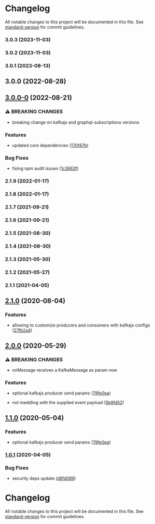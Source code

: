 # Changelog

All notable changes to this project will be documented in this file. See [standard-version](https://github.com/conventional-changelog/standard-version) for commit guidelines.

### 3.0.3 (2023-11-03)

### 3.0.2 (2023-11-03)

### 3.0.1 (2023-08-13)

## 3.0.0 (2022-08-28)

## [3.0.0-0](https://github.com/tomasAlabes/graphql-kafkajs-subscriptions/compare/v2.1.0...v3.0.0-0) (2022-08-21)


### ⚠ BREAKING CHANGES

* breaking change on kafkajs and graphql-subscriptions versions

### Features

* updated core dependencies ([170f87b](https://github.com/tomasAlabes/graphql-kafkajs-subscriptions/commit/170f87b447abb45f532118dfde417526d6b635d4))


### Bug Fixes

* fixing npm audit issues ([1c3663f](https://github.com/tomasAlabes/graphql-kafkajs-subscriptions/commit/1c3663f607fee2b181578e3c92e0c9eb325530cb))

### 2.1.9 (2022-01-17)

### 2.1.8 (2022-01-17)

### 2.1.7 (2021-09-21)

### 2.1.6 (2021-09-21)

### 2.1.5 (2021-08-30)

### 2.1.4 (2021-08-30)

### 2.1.3 (2021-05-30)

### 2.1.2 (2021-05-27)

### 2.1.1 (2021-04-05)

## [2.1.0](https://github.com/tomasAlabes/graphql-kafkajs-subscriptions/compare/v1.0.1...v2.1.0) (2020-08-04)


### Features

* allowing to customize producers and consumers with kafkajs configs ([27fb2a4](https://github.com/tomasAlabes/graphql-kafkajs-subscriptions/commit/27fb2a42a0c813b80136139c3772ed92b8b32583))

## [2.0.0](https://github.com/tomasAlabes/graphql-kafkajs-subscriptions/compare/v1.0.1...v2.0.0) (2020-05-29)


### ⚠ BREAKING CHANGES

* onMessage receives a KafkaMessage as param now

### Features

* optional kafkajs producer send params ([79fe0ea](https://github.com/tomasAlabes/graphql-kafkajs-subscriptions/commit/79fe0eac83dbbb8e72716d8c69c8eb287e28d96b))


* not meddling with the supplied event payload ([5b9fd52](https://github.com/tomasAlabes/graphql-kafkajs-subscriptions/commit/5b9fd52d2243f7749abf817673e8478345e3565b))

## [1.1.0](https://github.com/tomasAlabes/graphql-kafkajs-subscriptions/compare/v1.0.1...v1.1.0) (2020-05-04)


### Features

* optional kafkajs producer send params ([79fe0ea](https://github.com/tomasAlabes/graphql-kafkajs-subscriptions/commit/79fe0eac83dbbb8e72716d8c69c8eb287e28d96b))

### [1.0.1](https://github.com/tomasAlabes/graphql-kafkajs-subscriptions/compare/v1.0.0...v1.0.1) (2020-04-05)


### Bug Fixes

* security deps update ([d8fd089](https://github.com/tomasAlabes/graphql-kafkajs-subscriptions/commit/d8fd08921135ee4f4e4889582ba591cdbba4363f))

# Changelog

All notable changes to this project will be documented in this file. See [standard-version](https://github.com/conventional-changelog/standard-version) for commit guidelines.
